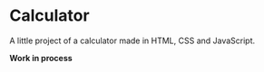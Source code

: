 # Calculator

A little project of a calculator made in HTML, CSS and JavaScript.

**Work in process**

